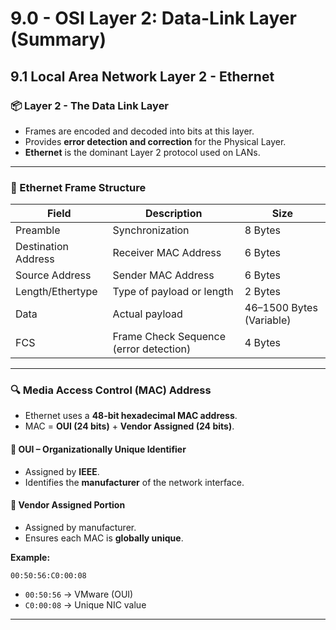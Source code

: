 # 9.0 - OSI Layer 2: Data-Link Layer (Summary)

## 9.1 Local Area Network Layer 2 - Ethernet

### 📦 Layer 2 - The Data Link Layer

- Frames are encoded and decoded into bits at this layer.
- Provides **error detection and correction** for the Physical Layer.
- **Ethernet** is the dominant Layer 2 protocol used on LANs.

---

### 🧱 Ethernet Frame Structure

| Field              | Description                            | Size                     |
|--------------------|----------------------------------------|--------------------------|
| Preamble           | Synchronization                        | 8 Bytes                  |
| Destination Address| Receiver MAC Address                   | 6 Bytes                  |
| Source Address     | Sender MAC Address                     | 6 Bytes                  |
| Length/Ethertype   | Type of payload or length              | 2 Bytes                  |
| Data               | Actual payload                         | 46–1500 Bytes (Variable) |
| FCS                | Frame Check Sequence (error detection) | 4 Bytes                  |

---

### 🔍 Media Access Control (MAC) Address

- Ethernet uses a **48-bit hexadecimal MAC address**.
- MAC = **OUI (24 bits)** + **Vendor Assigned (24 bits)**.

#### 📌 OUI – Organizationally Unique Identifier
- Assigned by **IEEE**.
- Identifies the **manufacturer** of the network interface.

#### 🧬 Vendor Assigned Portion
- Assigned by manufacturer.
- Ensures each MAC is **globally unique**.

**Example:**
```
00:50:56:C0:00:08
```

- `00:50:56` → VMware (OUI)
- `C0:00:08` → Unique NIC value

---
